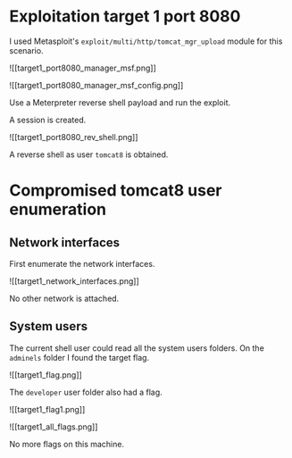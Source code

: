 # Exploitation target 1 port 8080

I used Metasploit's `exploit/multi/http/tomcat_mgr_upload` module for this scenario.

![[target1_port8080_manager_msf.png]]

![[target1_port8080_manager_msf_config.png]]

Use a Meterpreter reverse shell payload and run the exploit.

A session is created.

![[target1_port8080_rev_shell.png]]

A reverse shell as user `tomcat8`  is obtained.

# Compromised tomcat8 user enumeration

## Network interfaces
First enumerate the network interfaces.

![[target1_network_interfaces.png]]

No other network is attached.

## System users

The current shell user could read all the system users folders. On the `adminels` folder I found the target flag.

![[target1_flag.png]]

The `developer` user folder also had a flag.

![[target1_flag1.png]]

![[target1_all_flags.png]]

No more flags on this machine.
